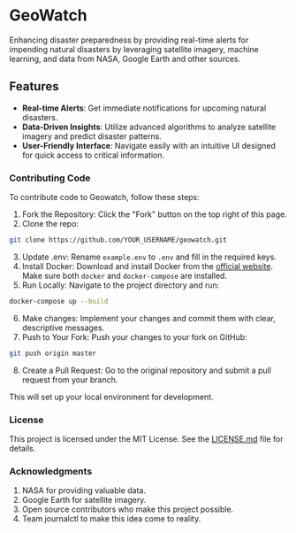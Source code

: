 # GeoWatch

Enhancing disaster preparedness by providing real-time alerts for impending natural disasters by leveraging satellite imagery, machine learning, and data from NASA, Google Earth and other sources.

## Features

- **Real-time Alerts**: Get immediate notifications for upcoming natural disasters.
- **Data-Driven Insights**: Utilize advanced algorithms to analyze satellite imagery and predict disaster patterns.
- **User-Friendly Interface**: Navigate easily with an intuitive UI designed for quick access to critical information.

### Contributing Code
To contribute code to Geowatch, follow these steps:

1. Fork the Repository: Click the "Fork" button on the top right of this page.
2. Clone the repo:
```bash
git clone https://github.com/YOUR_USERNAME/geowatch.git
```
3. Update .env: Rename `example.env` to `.env` and fill in the required keys.
4. Install Docker: Download and install Docker from the [official website](https://docs.docker.com/engine/install/). Make sure both `docker` and `docker-compose` are installed.
5. Run Locally: Navigate to the project directory and run:
```bash
docker-compose up --build
```
6. Make changes: Implement your changes and commit them with clear, descriptive messages.
7. Push to Your Fork: Push your changes to your fork on GitHub:
```bash
git push origin master
```
8. Create a Pull Request: Go to the original repository and submit a pull request from your branch.

This will set up your local environment for development.

### License
This project is licensed under the MIT License. See the [LICENSE.md](https://github.com/ab1nv/geowatch/blob/main/LICENSE.md) file for details.

### Acknowledgments
1. NASA for providing valuable data.
2. Google Earth for satellite imagery.
3. Open source contributors who make this project possible.
4. Team journalctl to make this idea come to reality.
